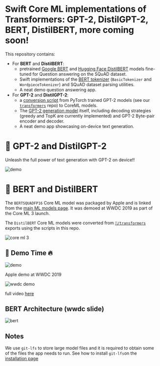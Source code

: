 
# Swift Core ML implementations of Transformers: GPT-2, DistilGPT-2, BERT, DistilBERT, more coming soon!

This repository contains:
- For **BERT** and **DistilBERT**:
	- pretrained [Google BERT](https://github.com/google-research/bert) and [Hugging Face DistilBERT](https://arxiv.org/abs/1910.01108) models fine-tuned for Question answering on the SQuAD dataset.
	- Swift implementations of the [BERT tokenizer](https://github.com/huggingface/swift-coreml-transformers/blob/master/Sources/BertTokenizer.swift) (`BasicTokenizer` and `WordpieceTokenizer`) and SQuAD dataset parsing utilities.
	- A neat demo question answering app.
- For **GPT-2** and **DistilGPT-2**:
	- a [conversion script](https://github.com/huggingface/swift-coreml-transformers/blob/master/model_generation/gpt2.py) from PyTorch trained GPT-2 models (see our [`transformers`](https://github.com/huggingface/transformers) repo) to CoreML models.
	- The [GPT-2 generation model](https://github.com/huggingface/swift-coreml-transformers/blob/master/Sources/GPT2.swift) itself, including decoding strategies (greedy and TopK are currently implemented) and GPT-2 Byte-pair encoder and decoder.
	- A neat demo app showcasing on-device text generation.


# 🦄 GPT-2 and DistilGPT-2

Unleash the full power of text generation with GPT-2 on device!!

![demo](https://raw.githubusercontent.com/huggingface/swift-coreml-transformers/master/media/coreml-gpt2.gif)

# 🐸 BERT and DistilBERT

The `BERTSQUADFP16` Core ML model was packaged by Apple and is linked from the [main ML models page](https://developer.apple.com/machine-learning/models/#text). It was demoed at WWDC 2019 as part of the Core ML 3 launch.

The `DistilBERT` Core ML models were converted from [`🤗/transformers`](https://github.com/huggingface/transformers) exports using the scripts in this repo.

![core ml 3](https://raw.githubusercontent.com/huggingface/swift-coreml-transformers/master/media/coreml3-models-tweaked.png)

## 🦄 Demo Time 🔥

![demo](https://raw.githubusercontent.com/huggingface/swift-coreml-transformers/master/media/coreml-squad-small.gif)

Apple demo at WWDC 2019

![wwdc demo](https://raw.githubusercontent.com/huggingface/swift-coreml-transformers/master/media/wwdc704.gif)

full video [here](https://developer.apple.com/videos/play/wwdc2019/704)

## BERT Architecture (wwdc slide)

![bert](https://raw.githubusercontent.com/huggingface/swift-coreml-transformers/master/media/bert-architecture.png)

## Notes

We use `git-lfs` to store large model files and it is required to obtain some of the files the app needs to run.
See how to install `git-lfs`on the [installation page](https://git-lfs.github.com/)

